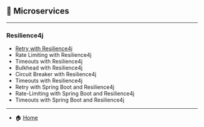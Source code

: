 ## 🧩 Microservices

---

### Resilience4j
- [Retry with Resilience4j](./Resilience4j/Retry_with_Resilience4j.md)
- Rate Limiting with Resilience4j
- Timeouts with Resilience4j
- Bulkhead with Resilience4j
- Circuit Breaker with Resilience4j
- Timeouts with Resilience4j
- Retry with Spring Boot and Resilience4j
- Rate-Limiting with Spring Boot and Resilience4j
- Timeouts with Spring Boot and Resilience4j


---

- 🏠 [Home](./../README.md)